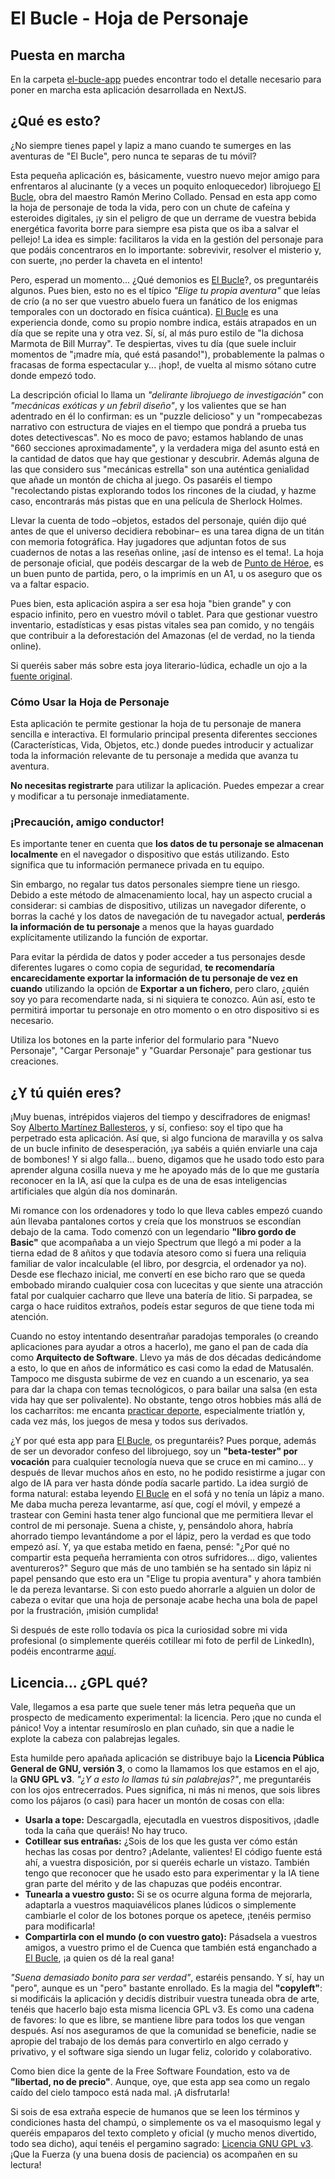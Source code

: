 # El Bucle - Hoja de Personaje

## Puesta en marcha

En la carpeta [el-bucle-app](el-bucle-app/README.md) puedes encontrar todo el detalle necesario para poner en marcha esta aplicación desarrollada en NextJS.

## ¿Qué es esto?

¿No siempre tienes papel y lapiz a mano cuando te sumerges en las aventuras de "El Bucle", pero nunca te separas de tu móvil?

Esta pequeña aplicación es, básicamente, vuestro nuevo mejor amigo para enfrentaros al alucinante (y a veces un poquito enloquecedor) librojuego [El Bucle](https://www.puntodeheroe.com/elbucle.html), obra del maestro Ramón Merino Collado. Pensad en esta app como la hoja de personaje de toda la vida, pero con un chute de cafeína y esteroides digitales, ¡y sin el peligro de que un derrame de vuestra bebida energética favorita borre para siempre esa pista que os iba a salvar el pellejo! La idea es simple: facilitaros la vida en la gestión del personaje para que podáis concentraros en lo importante: sobrevivir, resolver el misterio y, con suerte, ¡no perder la chaveta en el intento!

Pero, esperad un momento... ¿Qué demonios es [El Bucle](https://www.puntodeheroe.com/elbucle.html)?, os preguntaréis algunos. Pues bien, esto no es el típico *"Elige tu propia aventura"* que leías de crío (a no ser que vuestro abuelo fuera un fanático de los enigmas temporales con un doctorado en física cuántica). [El Bucle](https://www.puntodeheroe.com/elbucle.html) es una experiencia donde, como su propio nombre indica, estáis atrapados en un día que se repite una y otra vez. Sí, sí, al más puro estilo de "la dichosa Marmota de Bill Murray". Te despiertas, vives tu día (que suele incluir momentos de "¡madre mía, qué está pasando!"), probablemente la palmas o fracasas de forma espectacular y... ¡hop!, de vuelta al mismo sótano cutre donde empezó todo.

La descripción oficial lo llama un *"delirante librojuego de investigación"* con *"mecánicas exóticas y un febril diseño"*, y los valientes que se han adentrado en él lo confirman: es un "puzzle delicioso" y un "rompecabezas narrativo con estructura de viajes en el tiempo que pondrá a prueba tus dotes detectivescas". No es moco de pavo; estamos hablando de unas "660 secciones aproximadamente", y la verdadera miga del asunto está en la cantidad de datos que hay que gestionar y descubrir. Además alguna de las que considero sus "mecánicas estrella" son una auténtica genialidad que añade un montón de chicha al juego. Os pasaréis el tiempo "recolectando pistas explorando todos los rincones de la ciudad, y hazme caso, encontrarás más pistas que en una película de Sherlock Holmes.

Llevar la cuenta de todo –objetos, estados del personaje, quién dijo qué antes de que el universo decidiera rebobinar– es una tarea digna de un titán con memoria fotográfica. Hay jugadores que adjuntan fotos de sus cuadernos de notas a las reseñas online, ¡así de intenso es el tema!. La hoja de personaje oficial, que podéis descargar de la web de [Punto de Héroe](https://www.puntodeheroe.com/elbucle.html), es un buen punto de partida, pero, o la imprimís en un A1, u os aseguro que os va a faltar espacio.

Pues bien, esta aplicación aspira a ser esa hoja "bien grande" y con espacio infinito, pero en vuestro móvil o tablet. Para que gestionar vuestro inventario, estadísticas y esas pistas vitales sea pan comido, y no tengáis que contribuir a la deforestación del Amazonas (el de verdad, no la tienda online).

Si queréis saber más sobre esta joya literario-lúdica, echadle un ojo a la [fuente original](https://www.puntodeheroe.com/elbucle.html).

### Cómo Usar la Hoja de Personaje

Esta aplicación te permite gestionar la hoja de tu personaje de manera sencilla e interactiva. El formulario principal presenta diferentes secciones (Características, Vida, Objetos, etc.) donde puedes introducir y actualizar toda la información relevante de tu personaje a medida que avanza tu aventura.

**No necesitas registrarte** para utilizar la aplicación. Puedes empezar a crear y modificar a tu personaje inmediatamente.

### ¡Precaución, amigo conductor!

Es importante tener en cuenta que **los datos de tu personaje se almacenan localmente** en el navegador o dispositivo que estás utilizando. Esto significa que tu información permanece privada en tu equipo.

Sin embargo, no regalar tus datos personales siempre tiene un riesgo. Debido a este método de almacenamiento local, hay un aspecto crucial a considerar: si cambias de dispositivo, utilizas un navegador diferente, o borras la caché y los datos de navegación de tu navegador actual, **perderás la información de tu personaje** a menos que la hayas guardado explícitamente utilizando la función de exportar.

Para evitar la pérdida de datos y poder acceder a tus personajes desde diferentes lugares o como copia de seguridad, **te recomendaría encarecidamente exportar la información de tu personaje de vez en cuando** utilizando la opción de **Exportar a un fichero**, pero claro, ¿quién soy yo para recomendarte nada, si ni siquiera te conozco. Aún así, esto te permitirá importar tu personaje en otro momento o en otro dispositivo si es necesario.

Utiliza los botones en la parte inferior del formulario para "Nuevo Personaje", "Cargar Personaje" y "Guardar Personaje" para gestionar tus creaciones.

## ¿Y tú quién eres?

¡Muy buenas, intrépidos viajeros del tiempo y descifradores de enigmas! Soy [Alberto Martínez Ballesteros](https://www.linkedin.com/in/alberto-mart%C3%ADnez-ballesteros-1995642b/), y sí, confieso: soy el tipo que ha perpetrado esta aplicación. Así que, si algo funciona de maravilla y os salva de un bucle infinito de desesperación, ¡ya sabéis a quién enviarle una caja de bombones! Y si algo falla... bueno, digamos que he usado todo esto para aprender alguna cosilla nueva y me he apoyado más de lo que me gustaría reconocer en la IA, así que la culpa es de una de esas inteligencias artificiales que algún día nos dominarán.

Mi romance con los ordenadores y todo lo que lleva cables empezó cuando aún llevaba pantalones cortos y creía que los monstruos se escondían debajo de la cama. Todo comenzó con un legendario **"libro gordo de Basic"** que acompañaba a un viejo Spectrum que llegó a mi poder a la tierna edad de 8 añitos y que todavía atesoro como si fuera una reliquia familiar de valor incalculable (el libro, por desgrcia, el ordenador ya no). Desde ese flechazo inicial, me convertí en ese bicho raro que se queda embobado mirando cualquier cosa con lucecitas y que siente una atracción fatal por cualquier cacharro que lleve una batería de litio. Si parpadea, se carga o hace ruiditos extraños, podeís estar seguros de que tiene toda mi atención.

Cuando no estoy intentando desentrañar paradojas temporales (o creando aplicaciones para ayudar a otros a hacerlo), me gano el pan de cada día como **Arquitecto de Software**. Llevo ya más de dos décadas dedicándome a esto, lo que en años de informático es casi como la edad de Matusalén. Tampoco me disgusta subirme de vez en cuando a un escenario, ya sea para dar la chapa con temas tecnológicos, o para bailar una salsa (en esta vida hay que ser polivalente). No obstante, tengo otros hobbies más allá de los cacharritos: me encanta [practicar deporte](https://www.strava.com/athletes/3256248), especialmente triatlón y, cada vez más, los juegos de mesa y todos sus derivados.

¿Y por qué esta app para [El Bucle](https://www.puntodeheroe.com/elbucle.html), os preguntaréis? Pues porque, además de ser un devorador confeso del librojuego, soy un **"beta-tester" por vocación** para cualquier tecnología nueva que se cruce en mi camino... y después de llevar muchos años en esto, no he podido resistirme a jugar con algo de IA para ver hasta dónde podía sacarle partido. La idea surgió de forma natural: estaba leyendo [El Bucle](https://www.puntodeheroe.com/elbucle.html) en el sofá y no tenía un lápiz a mano. Me daba mucha pereza levantarme, así que, cogí el móvil, y empezé a trastear con Gemini hasta tener algo funcional que me permitiera llevar el control de mi personaje. Suena a chiste, y, pensándolo ahora, habría ahorrado tiempo levantándome a por el lápiz, pero la verdad es que todo empezó así. Y, ya que estaba metido en faena, pensé: "¿Por qué no compartir esta pequeña herramienta con otros sufridores... digo, valientes aventureros?" Seguro que más de uno también se ha sentado sin lápiz ni papel pensando que esto era un "Elige tu propia aventura" y ahora también le da pereza levantarse. Si con esto puedo ahorrarle a alguien un dolor de cabeza o evitar que una hoja de personaje acabe hecha una bola de papel por la frustración, ¡misión cumplida!

Si después de este rollo todavía os pica la curiosidad sobre mi vida profesional (o simplemente queréis cotillear mi foto de perfil de LinkedIn), podéis encontrarme [aquí](https://www.linkedin.com/in/alberto-mart%C3%ADnez-ballesteros-1995642b/).

## Licencia... ¿GPL qué?

Vale, llegamos a esa parte que suele tener más letra pequeña que un prospecto de medicamento experimental: la licencia. Pero ¡que no cunda el pánico! Voy a intentar resumíroslo en plan cuñado, sin que a nadie le explote la cabeza con palabrejas legales.

Esta humilde pero apañada aplicación se distribuye bajo la **Licencia Pública General de GNU, versión 3**, o como la llamamos los que estamos en el ajo, la **GNU GPL v3**. *"¿Y a esto lo llamas tú sin palabrejas?"*, me preguntaréis con los ojos entrecerrados. Pues significa, ni más ni menos, que sois libres como los pájaros (o casi) para hacer un montón de cosas con ella:

* **Usarla a tope:** Descargadla, ejecutadla en vuestros dispositivos, ¡dadle toda la caña que queráis! No hay truco.
* **Cotillear sus entrañas:** ¿Sois de los que les gusta ver cómo están hechas las cosas por dentro? ¡Adelante, valientes! El código fuente está ahí, a vuestra disposición, por si queréis echarle un vistazo. También tengo que reconocer que he usado esto para experimentar y la IA tiene gran parte del mérito y de las chapuzas que podéis encontrar.
* **Tunearla a vuestro gusto:** Si se os ocurre alguna forma de mejorarla, adaptarla a vuestros maquiavélicos planes lúdicos o simplemente cambiarle el color de los botones porque os apetece, ¡tenéis permiso para modificarla!
* **Compartirla con el mundo (o con vuestro gato):** Pásadsela a vuestros amigos, a vuestro primo el de Cuenca que también está enganchado a [El Bucle](https://www.puntodeheroe.com/elbucle.html), ¡a quien os dé la real gana!

*"Suena demasiado bonito para ser verdad"*, estaréis pensando. Y sí, hay un "pero", aunque es un "pero" bastante enrollado. Es la magia del **"copyleft"**: si modificáis la aplicación y decidís distribuir vuestra tuneada obra de arte, tenéis que hacerlo bajo esta misma licencia GPL v3. Es como una cadena de favores: lo que es libre, se mantiene libre para todos los que vengan después. Así nos aseguramos de que la comunidad se beneficie, nadie se apropie del trabajo de los demás para convertirlo en algo cerrado y privativo, y el software siga siendo un lugar feliz, colorido y colaborativo.

Como bien dice la gente de la Free Software Foundation, esto va de **"libertad, no de precio"**. Aunque, oye, que esta app sea como un regalo caído del cielo tampoco está nada mal. ¡A disfrutarla!

Si sois de esa extraña especie de humanos que se leen los términos y condiciones hasta del champú, o simplemente os va el masoquismo legal y queréis empaparos del texto completo y oficial (y mucho menos divertido, todo sea dicho), aquí tenéis el pergamino sagrado: [Licencia GNU GPL v3](https://www.gnu.org/licenses/gpl-3.0.html). ¡Que la Fuerza (y una buena dosis de paciencia) os acompañen en su lectura!
